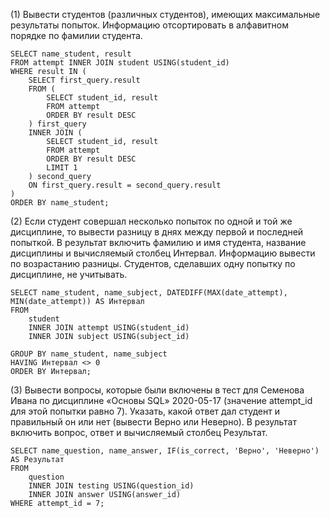 (1) Вывести студентов (различных студентов), имеющих максимальные результаты попыток. Информацию отсортировать в алфавитном порядке по фамилии студента.

```
SELECT name_student, result
FROM attempt INNER JOIN student USING(student_id)
WHERE result IN (
    SELECT first_query.result
    FROM (
        SELECT student_id, result
        FROM attempt
        ORDER BY result DESC
    ) first_query
    INNER JOIN (
        SELECT student_id, result
        FROM attempt
        ORDER BY result DESC
        LIMIT 1
    ) second_query
    ON first_query.result = second_query.result
)
ORDER BY name_student;
```

(2) Если студент совершал несколько попыток по одной и той же дисциплине, то вывести разницу в днях между первой и последней попыткой. В результат включить фамилию и имя студента, название дисциплины и вычисляемый столбец Интервал. Информацию вывести по возрастанию разницы. Студентов, сделавших одну попытку по дисциплине, не учитывать. 
```
SELECT name_student, name_subject, DATEDIFF(MAX(date_attempt), MIN(date_attempt)) AS Интервал
FROM
    student
    INNER JOIN attempt USING(student_id)
    INNER JOIN subject USING(subject_id)
    
GROUP BY name_student, name_subject
HAVING Интервал <> 0
ORDER BY Интервал;
```
(3) Вывести вопросы, которые были включены в тест для Семенова Ивана по дисциплине «Основы SQL» 2020-05-17  (значение attempt_id для этой попытки равно 7). Указать, какой ответ дал студент и правильный он или нет (вывести Верно или Неверно). В результат включить вопрос, ответ и вычисляемый столбец  Результат.

```
SELECT name_question, name_answer, IF(is_correct, 'Верно', 'Неверно') AS Результат
FROM 
    question 
    INNER JOIN testing USING(question_id)
    INNER JOIN answer USING(answer_id)
WHERE attempt_id = 7;
```